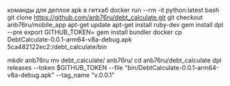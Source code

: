 команды для деплоя apk в гитхаб
docker run --rm -it python:latest bash
git clone https://github.com/anb76ru/debt_calculate.git
git checkout anb76ru/mobile_app
apt-get update
apt-get install ruby-dev
gem install dpl --pre
export GITHUB_TOKEN=
gem install bundler
docker cp DebtCalculate-0.0.1-arm64-v8a-debug.apk 5ca482122ec2:/debt_calculate/bin

mkdir anb76ru
mv debt_calculate/ anb76ru/
cd anb76ru/debt_calculate
dpl releases --token $GITHUB_TOKEN --file "bin/DebtCalculate-0.0.1-arm64-v8a-debug.apk" --tag_name "v.0.0.1"